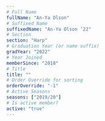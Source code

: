 ```yaml
---
# Full Name
fullName: "An-Ya Olson"
# Suffixed Name
suffixedName: "An-Ya Olson ’22"
# Section
section: "Harp"
# Graduation Year (or name suffix)
gradYear: "2022"
# Year Joined
memberSince: "2018"
# Title
title: ""
# Order Override for sorting
orderOverride: "-1"
# Active Seasons
seasons: ["2019/20"]
# Is active member?
active: "true"
---
```


